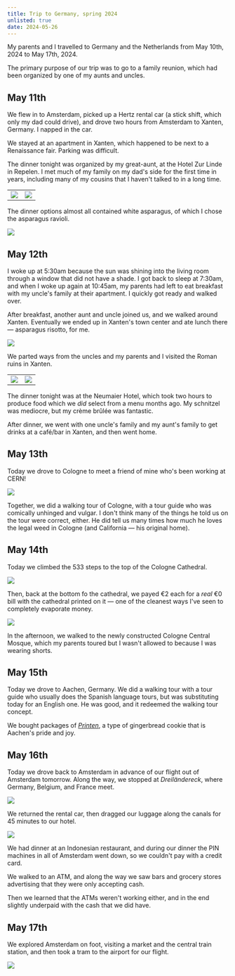```yaml
---
title: Trip to Germany, spring 2024
unlisted: true
date: 2024-05-26
---
```


My parents and I travelled to Germany and the Netherlands from May 10th, 2024 to May 17th, 2024.

The primary purpose of our trip was to go to a family reunion, which had been organized by one of my aunts and uncles.

## May 11th

We flew in to Amsterdam, picked up a Hertz rental car (a stick shift, which only my dad could drive), and drove two hours from Amsterdam to Xanten, Germany. I napped in the car.

We stayed at an apartment in Xanten, which happened to be next to a Renaissance fair. Parking was difficult.

The dinner tonight was organized by my great-aunt, at the Hotel Zur Linde in Repelen. I met much of my family on my dad's side for the first time in years, including many of my cousins that I haven't talked to in a long time.

| | |
| --- | --- |
| ![](/posts/xanten/dinner1.jpg) | ![](/posts/xanten/dinner2.jpg) |

The dinner options almost all contained white asparagus, of which I chose the asparagus ravioli.

![](/posts/xanten/ravioli.jpg)

## May 12th

I woke up at 5:30am because the sun was shining into the living room through a window that did not have a shade. I got back to sleep at 7:30am, and when I woke up again at 10:45am, my parents had left to eat breakfast with my uncle's family at their apartment. I quickly got ready and walked over.

After breakfast, another aunt and uncle joined us, and we walked around Xanten. Eventually we ended up in Xanten's town center and ate lunch there — asparagus risotto, for me.

![](/posts/xanten/brothers.jpg)

We parted ways from the uncles and my parents and I visited the Roman ruins in Xanten.

| | |
| --- | --- |
| ![](/posts/xanten/arena.jpg) | ![](/posts/xanten/columns.jpg) |

The dinner tonight was at the Neumaier Hotel, which took two hours to produce food which we _did_ select from a menu months ago. My schnitzel was mediocre, but my crème brûlée was fantastic.

After dinner, we went with one uncle's family and my aunt's family to get drinks at a café/bar in Xanten, and then went home.

## May 13th

Today we drove to Cologne to meet a friend of mine who's been working at CERN!

![](/posts/xanten/pizza.jpg)

Together, we did a walking tour of Cologne, with a tour guide who was comically unhinged and vulgar. I don't think many of the things he told us on the tour were correct, either. He did tell us many times how much he loves the legal weed in Cologne (and California — his original home).

## May 14th

Today we climbed the 533 steps to the top of the Cologne Cathedral.

![](/posts/xanten/cathedral-view.jpg)

Then, back at the bottom fo the cathedral, we payed €2 each for a _real_ €0 bill with the cathedral printed on it — one of the cleanest ways I've seen to completely evaporate money.

![](/posts/xanten/zero.jpg)

In the afternoon, we walked to the newly constructed Cologne Central Mosque, which my parents toured but I wasn't allowed to because I was wearing shorts.

## May 15th

Today we drove to Aachen, Germany. We did a walking tour with a tour guide who usually does the Spanish language tours, but was substituting today for an English one. He was good, and it redeemed the walking tour concept.

We bought packages of [_Printen_](https://en.wikipedia.org/wiki/Aachener_Printen), a type of gingerbread cookie that is Aachen's pride and joy.

## May 16th

Today we drove back to Amsterdam in advance of our flight out of Amsterdam tomorrow. Along the way, we stopped at _Dreiländereck_, where Germany, Belgium, and France meet.

![](/posts/xanten/dreilandereck.jpg)

We returned the rental car, then dragged our luggage along the canals for 45 minutes to our hotel.

![](/posts/xanten/canal.jpg)

We had dinner at an Indonesian restaurant, and during our dinner the PIN machines in all of Amsterdam went down, so we couldn't pay with a credit card.

We walked to an ATM, and along the way we saw bars and grocery stores advertising that they were only accepting cash.

Then we learned that the ATMs weren't working either, and in the end slightly underpaid with the cash that we did have.

## May 17th

We explored Amsterdam on foot, visiting a market and the central train station, and then took a tram to the airport for our flight.

![](/posts/xanten/houseboat.jpg)
